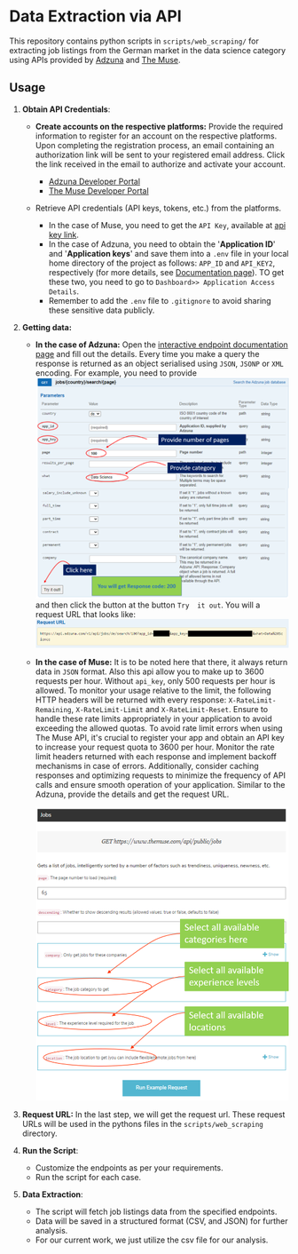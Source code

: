 # Data Extraction via API

This repository contains python scripts in `scripts/web_scraping/` for extracting job listings from the German market in the data science category using APIs provided by [Adzuna](https://developer.adzuna.com/) and [The Muse](https://www.themuse.com/developers/api/v2).

## Usage

1. **Obtain API Credentials**:
   - **Create accounts on the respective platforms:** Provide the required information to register for an account on the respective platforms. Upon completing the registration process, an email containing an authorization link will be sent to your registered email address. Click the link received in the email to authorize and activate your account.
     - [Adzuna Developer Portal](https://developer.adzuna.com/signup)
     - [The Muse Developer Portal](https://www.themuse.com/developers/api/v2)
    
   - Retrieve API credentials (API keys, tokens, etc.) from the platforms.
     - In the case of Muse, you need to get the `API Key`, available at [api key link](https://www.themuse.com/developers/api/v2/apps).
     - In the case of Adzuna, you need to obtain the '**Application ID**' and '**Application keys**' and save them into a `.env` file in your local home directory of the project as follows: `APP_ID` and `API_KEY2`, respectively (for more details, see [Documentation page](https://developer.adzuna.com/overview)). TO get these two, you need to go to `Dashboard>> Application Access Details`.
     - Remember to add the `.env` file to `.gitignore` to avoid sharing these sensitive data publicly.
2. **Getting data:**
   - **In the case of Adzuna:** Open the [interactive endpoint documentation page](https://developer.adzuna.com/activedocs) and fill out the details. Every time you make a query the response is returned as an object serialised using `JSON`, `JSONP` or `XML` encoding. For example, you need to provide 
    ![adzuna](images/adzuna-endpints1.png)
    and then click the button at the button `Try  it out`. You will a request URL that looks like:
    ![adzuna](images/adzuna-endpints-url.png)

    - **In the case of Muse:** It is to be noted here that there, it always return data in `JSON` format. Also this api allow you to make up to 3600 requests per hour. Without `api_key`, only 500 requests per hour is allowed. To monitor your usage relative to the limit, the following HTTP headers will be returned with every response: `X-RateLimit-Remaining`, `X-RateLimit-Limit` and `X-RateLimit-Reset`. Ensure to handle these rate limits appropriately in your application to avoid exceeding the allowed quotas. To avoid rate limit errors when using The Muse API, it's crucial to register your app and obtain an API key to increase your request quota to 3600 per hour. Monitor the rate limit headers returned with each response and implement backoff mechanisms in case of errors. Additionally, consider caching responses and optimizing requests to minimize the frequency of API calls and ensure smooth operation of your application. Similar to the Adzuna, provide the details and get the request URL.
  
        ![muse](images/muse-request.png)


3. **Request URL:** In the last step, we will get the request url. These request URLs will be used in the pythons files in the `scripts/web_scraping` directory.

4. **Run the Script**:
   - Customize the endpoints as per your requirements.
   - Run the script for each case.

5. **Data Extraction**:
   - The script will fetch job listings data from the specified endpoints.
   - Data will be saved in a structured format (CSV, and JSON) for further analysis.
   - For our current work, we just utilize the csv file for our analysis.